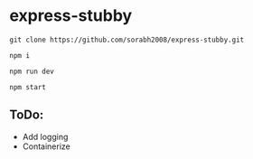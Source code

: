 # express-stubby


`git clone https://github.com/sorabh2008/express-stubby.git`

`npm i`

`npm run dev`

`npm start`

## ToDo:
- Add logging
- Containerize
